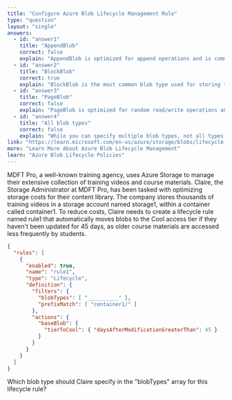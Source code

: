 ```yaml
---
title: "Configure Azure Blob Lifecycle Management Rule"
type: "question"
layout: "single"
answers:
  - id: "answer1"
    title: "AppendBlob"
    correct: false
    explain: "AppendBlob is optimized for append operations and is commonly used for log files. While it can be included in lifecycle rules, BlockBlob is the most common type for general storage scenarios and automatic tiering."
  - id: "answer2"
    title: "BlockBlob"
    correct: true
    explain: "BlockBlob is the most common blob type used for storing text and binary data. It supports all access tiers (Hot, Cool, Archive) and is the standard choice for lifecycle management rules that tier blobs based on age."
  - id: "answer3"
    title: "PageBlob"
    correct: false
    explain: "PageBlob is optimized for random read/write operations and is primarily used for Virtual Hard Disks (VHDs). It does not support the Cool or Archive access tiers, making it unsuitable for this lifecycle rule."
  - id: "answer4"
    title: "All blob types"
    correct: false
    explain: "While you can specify multiple blob types, not all types support all access tiers. PageBlobs don't support Cool or Archive tiers, so specifying all types would cause the rule to fail for PageBlobs."
link: "https://learn.microsoft.com/en-us/azure/storage/blobs/lifecycle-management-policy-configure"
more: "Learn More About Azure Blob Lifecycle Management"
learn: "Azure Blob Lifecycle Policies"
---
```


MDFT Pro, a well-known training agency, uses Azure Storage to manage their extensive collection of training videos and course materials. Claire, the Storage Administrator at MDFT Pro, has been tasked with optimizing storage costs for their content library. The company stores thousands of training videos in a storage account named storage1, within a container called container1. To reduce costs, Claire needs to create a lifecycle rule named rule1 that automatically moves blobs to the Cool access tier if they haven't been updated for 45 days, as older course materials are accessed less frequently by students.

```json
{
  "rules": [
    {
      "enabled": true,
      "name": "rule1",
      "type": "Lifecycle",
      "definition": {
        "filters": {
          "blobTypes": [ "__________" ],
          "prefixMatch": [ "container1/" ] 
        },
        "actions": {
          "baseBlob": {
            "tierToCool": { "daysAfterModificationGreaterThan": 45 }
          }
        }
      }
    }
  ]
}
```

Which blob type should Claire specify in the "blobTypes" array for this lifecycle rule?
